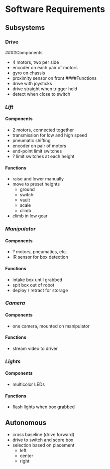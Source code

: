 # Software Requirements

## Subsystems

### **Drive**
####Components
* 4 motors, two per side 
* encoder on each pair of motors
* gyro on chassis
* proximity sensor on front
####Functions
* drive with joysticks
* drive straight when trigger held
* detect when close to switch

### *Lift*
#### Components
* 2 motors, connected together
* transmission for low and high speed
* pneumatic shifting
* encoder on pair of motors
* end-point limit switches
* ? limit switches at each height
#### Functions
* raise and lower manually
* move to preset heights
	* ground
	* switch
	* vault
	* scale
	* climb
* climb in low gear

### *Manipulator*
#### Components
* ? motors, pneumatics, etc.
* IR sensor for box detection
#### Functions
* intake box until grabbed
* spit box out of robot
* deploy / retract for storage

### *Camera*
#### Components
* one camera, mounted on manipulator
#### Functions
* stream video to driver

### *Lights*
#### Components
* multicolor LEDs
#### Functions
* flash lights when box grabbed

## Autonomous

* cross baseline (drive forward)
* drive to switch and score box
* selection based on placement
	* left
	* center
	* right